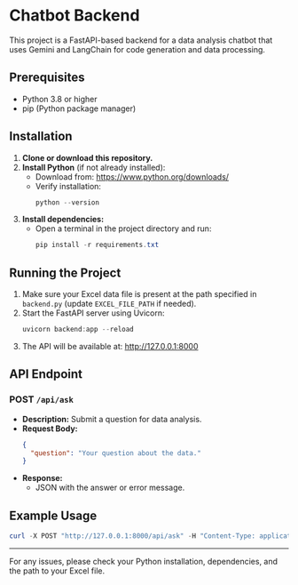 # Chatbot Backend

This project is a FastAPI-based backend for a data analysis chatbot that uses Gemini and LangChain for code generation and data processing.

## Prerequisites
- Python 3.8 or higher
- pip (Python package manager)

## Installation

1. **Clone or download this repository.**
2. **Install Python** (if not already installed):
   - Download from: https://www.python.org/downloads/
   - Verify installation:
     ```powershell
     python --version
     ```
3. **Install dependencies:**
   - Open a terminal in the project directory and run:
     ```powershell
     pip install -r requirements.txt
     ```

## Running the Project

1. Make sure your Excel data file is present at the path specified in `backend.py` (update `EXCEL_FILE_PATH` if needed).
2. Start the FastAPI server using Uvicorn:
   ```powershell
   uvicorn backend:app --reload
   ```
3. The API will be available at: http://127.0.0.1:8000

## API Endpoint

### POST `/api/ask`
- **Description:** Submit a question for data analysis.
- **Request Body:**
  ```json
  {
    "question": "Your question about the data."
  }
  ```
- **Response:**
  - JSON with the answer or error message.

## Example Usage

```powershell
curl -X POST "http://127.0.0.1:8000/api/ask" -H "Content-Type: application/json" -d "{\"question\": \"Give me the count of each umbrella tag per country.\"}"
```

---

For any issues, please check your Python installation, dependencies, and the path to your Excel file.
